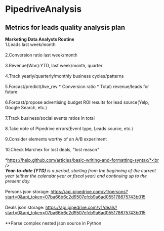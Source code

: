 # PipedriveAnalysis
## Metrics for leads quality analysis plan
**Marketing Data Analysts Routine**<br />
1.Leads last week/month<br />
<br />
2.Conversion ratio last week/month<br />
<br />
3.Revenue(Won):YTD, last week/month, quarter<br />
<br />
4.Track yearly/quarterly/monthly business cycles/patterns<br />
<br />
5.Forcast/predict(Ave_rev * Conversion ratio * Total) revenue/leads for future<br />
<br />
6.Forcast/propose advertising budget ROI results for lead source(Yelp, Google Search, etc.)<br />
<br />
7.Track business/social events ratios in total<br />
<br />
8.Take note of Pipedrive errors(Event type, Leads source, etc.)<br />
<br />
9.Consider elements worthy of an A/B experiment<br />
<br />
10.Check Marchex for lost deals, "lost reason"<br />
<br />
*https://help.github.com/articles/basic-writing-and-formatting-syntax/*<br />
<br />
***Year-to-date (YTD)** is a period, starting from the beginning of the current year (either the calendar year or fiscal year) and continuing up to the present day.* <br />
<br />
Persons json storage: https://api.pipedrive.com/v1/persons?start=0&api_token=07ba66b6c2d9507efcb9a6ad055178675743b015<br />
<br />
Deals json storage: https://api.pipedrive.com/v1/deals?start=0&api_token=07ba66b6c2d9507efcb9a6ad055178675743b015<br />
<br />
**Parse complex nested json source in Python
